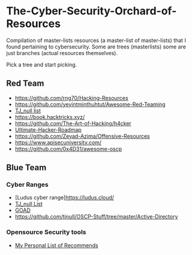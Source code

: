 # The-Cyber-Security-Orchard-of-Resources
Compilation of master-lists resources (a master-list of master-lists) that I found pertaining to cybersecurity. Some are trees (masterlists) some are just branches (actual resources themselves).

Pick a tree and start picking.

## Red Team
- https://github.com/rng70/Hacking-Resources
- https://github.com/yeyintminthuhtut/Awesome-Red-Teaming
- [TJ_null list](https://docs.google.com/spreadsheets/u/1/d/1dwSMIAPIam0PuRBkCiDI88pU3yzrqqHkDtBngUHNCw8/htmlview)
- https://book.hacktricks.xyz/
- https://github.com/The-Art-of-Hacking/h4cker
- [Ultimate-Hacker-Roadmap](https://github.com/Kennyslaboratory/Ultimate-Hacker-Roadmap)
- https://github.com/Zeyad-Azima/Offensive-Resources
- https://www.apisecuniversity.com/
- https://github.com/0x4D31/awesome-oscp

## Blue Team


### Cyber Ranges
- [Ludus cyber range]https://ludus.cloud/
- [TJ_null List](https://docs.google.com/spreadsheets/u/1/d/1dwSMIAPIam0PuRBkCiDI88pU3yzrqqHkDtBngUHNCw8/htmlview)
- [GOAD](https://github.com/Orange-Cyberdefense/GOAD/tree/main)
- https://github.com/tjnull/OSCP-Stuff/tree/master/Active-Directory

### Opensource Security tools
- [My Personal List of Recommends](./files/open-source-tools-blue)
